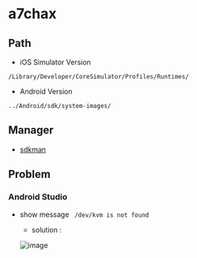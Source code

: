 # a7chax

## Path
- iOS Simulator Version
```
/Library/Developer/CoreSimulator/Profiles/Runtimes/
```

- Android Version
```
../Android/sdk/system-images/
```

## Manager
- [sdkman](https://sdkman.io/)


## Problem 

### Android Studio

- show message ``` /dev/kvm is not found``` 
   - solution : 
   
   ![image](https://user-images.githubusercontent.com/47318515/147851652-5e9f5400-8355-4473-865a-1144275a8bc1.png)

